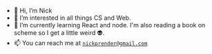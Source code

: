 - 👋 Hi, I’m Nick
- 👀 I’m interested in all things CS and Web.
- 🌱 I’m currently learning React and node. I'm also reading a book on scheme so I get a little weird 👽.
- 📫 You can reach me at <a href="mailto:nickprender@gmail.com">`nickprender@gmail.com`</a>

<!---
nickprender12/nickprender12 is a ✨ special ✨ repository because its `README.md` (this file) appears on your GitHub profile.
You can click the Preview link to take a look at your changes.
--->
